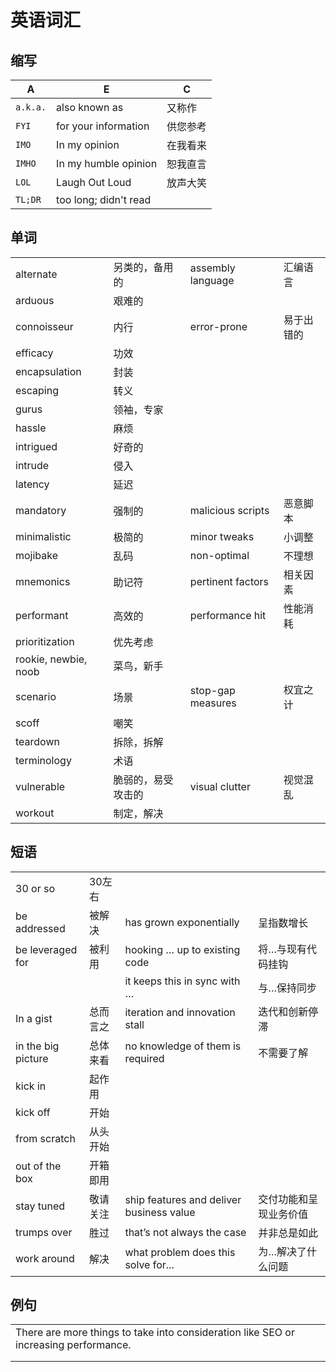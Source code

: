 # 英语词汇

## 缩写

| A        | E                     | C    |
| -------- | --------------------- | ---- |
| `a.k.a.` | also known as         | 又称作  |
| `FYI`    | for your information  | 供您参考 |
| `IMO`    | In my opinion         | 在我看来 |
| `IMHO`   | In my humble opinion  | 恕我直言 |
| `LOL`    | Laugh Out Loud        | 放声大笑 |
| `TL;DR`  | too long; didn't read |      |

## 单词

|                      |           |                   |       |
| -------------------- | --------- | ----------------- | ----- |
| alternate            | 另类的，备用的   | assembly language | 汇编语言  |
| arduous              | 艰难的       |                   |       |
| connoisseur          | 内行        | error-prone       | 易于出错的 |
| efficacy             | 功效        |                   |       |
| encapsulation        | 封装        |                   |       |
| escaping             | 转义        |                   |       |
| gurus                | 领袖，专家     |                   |       |
| hassle               | 麻烦        |                   |       |
| intrigued            | 好奇的       |                   |       |
| intrude              | 侵入        |                   |       |
| latency              | 延迟        |                   |       |
| mandatory            | 强制的       | malicious scripts | 恶意脚本  |
| minimalistic         | 极简的       | minor tweaks      | 小调整   |
| mojibake             | 乱码        | non-optimal       | 不理想   |
| mnemonics            | 助记符       | pertinent factors | 相关因素  |
| performant           | 高效的       | performance hit   | 性能消耗  |
| prioritization       | 优先考虑      |                   |       |
| rookie, newbie, noob | 菜鸟，新手     |                   |       |
| scenario             | 场景        | stop-gap measures | 权宜之计  |
| scoff                | 嘲笑        |                   |       |
| teardown             | 拆除，拆解     |                   |       |
| terminology          | 术语        |                   |       |
| vulnerable           | 脆弱的，易受攻击的 | visual clutter    | 视觉混乱  |
| workout              | 制定，解决     |                   |       |

## 短语

|                    |      |                                          |             |
| ------------------ | ---- | ---------------------------------------- | ----------- |
| 30 or so           | 30左右 |                                          |             |
| be addressed       | 被解决  | has grown exponentially                  | 呈指数增长       |
| be leveraged for   | 被利用  | hooking … up to existing code            | 将…与现有代码挂钩   |
|                    |      | it keeps this in sync with …             | 与…保持同步      |
| In a gist          | 总而言之 | iteration and innovation stall           | 迭代和创新停滞     |
| in the big picture | 总体来看 | no knowledge of them is required         | 不需要了解       |
| kick in            | 起作用  |                                          |             |
| kick off           | 开始   |                                          |             |
| from scratch       | 从头开始 |                                          |             |
| out of the box     | 开箱即用 |                                          |             |
| stay tuned         | 敬请关注 | ship features and deliver business value | 交付功能和呈现业务价值 |
| trumps over        | 胜过   | that’s not always the case               | 并非总是如此      |
| work around        | 解决   | what problem does this solve for...      | 为…解决了什么问题   |

## 例句

|                                                                                      |     |
| ------------------------------------------------------------------------------------ | --- |
| There are more things to take into consideration like SEO or increasing performance. |     |
|                                                                                      |     |
|                                                                                      |     |
